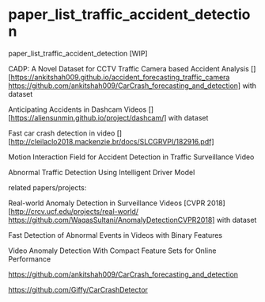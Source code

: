# paper_list_traffic_accident_detection
paper_list_traffic_accident_detection [WIP]

CADP: A Novel Dataset for CCTV Traffic Camera based Accident Analysis [][https://ankitshah009.github.io/accident_forecasting_traffic_camera https://github.com/ankitshah009/CarCrash_forecasting_and_detection] with dataset

Anticipating Accidents in Dashcam Videos [][https://aliensunmin.github.io/project/dashcam/] with dataset

Fast car crash detection in video [][http://cleilaclo2018.mackenzie.br/docs/SLCGRVPI/182916.pdf]

Motion Interaction Field for Accident Detection in Traffic Surveillance Video

Abnormal Traffic Detection Using Intelligent Driver Model


related papers/projects:

Real-world Anomaly Detection in Surveillance Videos [CVPR 2018][http://crcv.ucf.edu/projects/real-world/ https://github.com/WaqasSultani/AnomalyDetectionCVPR2018] with dataset

Fast Detection of Abnormal Events in Videos with Binary Features

Video Anomaly Detection With Compact Feature Sets for Online Performance

https://github.com/ankitshah009/CarCrash_forecasting_and_detection

https://github.com/Giffy/CarCrashDetector
